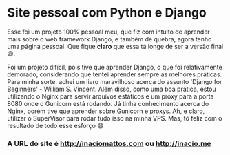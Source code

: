 # Site pessoal com Python e Django

Esse foi um projeto 100% pessoal meu, que fiz com intuito de aprender mais sobre o web framework Django, e também de quebra, agora tenho uma página pessoal. Que fique **claro** que essa tá longe de ser a versão final :laughing:.

Foi um projeto difícil, pois tive que aprender Django, o que foi relativamente demorado, considerando que tentei aprender sempre as melhores práticas. Para minha sorte, achei um livro maravilhoso acerca do assunto 'Django for Beginners' - William S. Vincent. Além disso, como uma boa prática, estou utilizando o Nginx para servir arquivos estáticos e um proxy para a porta 8080 onde o Gunicorn está rodando. Já tinha conhecimento acerca do Nginx, porém tive que aprender sobre Gunicorn e proxys. Ah, e claro, utilizar o SuperVisor para rodar tudo isso na minha VPS. 
Mas, tô feliz com o resultado de todo esse esforço :smile:


### A URL do site é http://inaciomattos.com ou http://inacio.me
